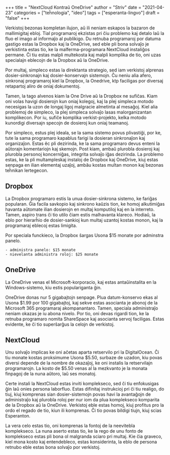 +++
title = "NextCloud Kontraŭ OneDrive"
author = "Striv"
date = "2021-04-23"
categories = ["teĥnologia", "ideo"]
tags = ["esperanta-lingvo"]
draft = "false"
+++

Verkistoj bezonas kompletan ilujon, aŭ ili neniam eskapos la bazaron de mallimigitaj ebloj. Tial programaroj ekzistas pri ĉiu problemo kaj detalo laŭ la fluo el imago al informaĵo al publikigo. Du retnuba programaroj por datuma gastigo estas la Dropbox kaj la OneDrive, sed eble pli bona solvaĵo je verkistinta estas tio, ke la malferma-programara NextCloud instaliĝos permane. Ĉi tiu estas malpli multekosta kaj malpli komplika de tio, oni uzas specialajn eblecojn de la Dropbox aŭ la OneDrive.

Por multaj, simpleco estas la direktanta strategio, sed iam verkistoj alprenas dosier-sinkronajn kaj dosier-konservajn sistemojn. Ĉu neniu alia afero, sinkronaj programaroj kiel la Dropbox, la Onedrive, ktp faciligas por diversaj retapartoj aliro de oniaj dokumentoj.

Tamen, la tago alvenos kiam la One Drive aŭ la Dropbox ne sufiĉas. Kiam oni volas havigi dosierojn kun oniaj kolegoj, kaj la plej simpleca motodo necesigas la uzon de longaj ligoj malgracie almetinta al mesaĝoj. Kiel alia problemoj de simpleco, la plej simpleca solvaĵo lasas malorganizantan komplikecon. Por iu, sufiĉe komplika verkist-projekto, kelka motodo kunordigi diversajn specojn de dosieroj kun oniaj teamanoj.

Por simpleco, estus plej ideala, se la sama sistemo povus plivastiĝi, por ke, tute la sama programaro kapablus farigi la dosieran sinkronaĵon kaj organizaĵon. Estas êc pli dezirinda, ke la sama programaro devus enteni la aŭtorajn komentariojn kaj skemojn. Post kiam, ambaŭ plurobla dosieroj kaj plurobla personoj koncerniĝas, integrita solvaĵo iĝas dezirinda. La problemo estas, ke la pli multampleskaj instaloj de Dropbox kaj OneDrive, kiuj estas senpaga en ilian elementaj uzaĵoj, ambău kostas multan monon kaj bezonas teĥnikan lertegecon.

## Dropbox

La Dropbox programaro estis la unua dosier-sinkrona sistemo, ke fariĝas popularan. Ĝia facila savkopio kaj sinkrono kaŭzis tion, ke homoj alkutimiĝas havanta aŭtomate ilian dosierojn en multaj komputiloj kaj en la interreto. Tamen, aspiro trans ĉi tio utilo ĉiam estis malhavanta klareco. Hodiaŭ, la eblo por hierarĥio de dosier-sankioj kun multaj uzantoj kostas monon, kaj la programaraj eblecoj estas limigita.

Por speciala funckieco, la Dropbox ŝargas Usona $15 monate por adminstra panelo.

	- administra panelo: $15 monate
	- nievelanta administra roloj: $25 monate

## OneDrive

La OneDrive venas el Microsoft-korporacio, kaj estas antaŭinstalita en la Windows-sistemo, kiu estis populariganta ĝin.

OneDrive donas nur 5 gigabajtojn senpage. Plua datum-konservo ekas al Usona $1.99 por 100 gigabajtoj, kaj sekve estas asocianta je abonoj de la Microsoft 365 programaraj akompanantaro. Tamen, speciala administraĵo neniam okazas je iu abona nivelo. Por tio, oni devas rigardi tion, ke la retnuba programaro nomita ShareSpace kaj asocianta servoj faciligas. Estas evidente, ke ĉi tio superŝarĝus la celojn de verkistoj.

## NextCloud

Unu solvaĵo implicas ke oni aĉetas aparta retservilo pri la DigitalOcean. Ĉi tiu monate kostas proksimume Usona $5.50, surbaze de uzadon, kiu povas diversi depende de la nombre de okazaĵoj, ke oni instalis la retservilajn programarojn. La kosto de $5.50 venas al la mezkvanto je la monata finpagoj de la nuna aŭtoro, laŭ ses monatoj.

Certe instali la NextCloud estas inviti komplekseco, sed ĉi tiu enfokusigas ĝin laǔ onies persona laborfluo. Estas difinitaj instrukcioj pri ĉi tiu realigo, do tiuj, kiuj komprenas sian dosier-sistemojn povas havi la avantaĝojn de administraĵo kaj plurobla roloj per nur iom da plua komplekseco komparita de la Dropbox aŭ la OneDrive. Verkistoj eble estas homoj, kiuj profitus pro la ordo el regado de tio, kiun ili komprenas. Ĉi tio povas bildigi tiujn, kiuj scias Esperanton.

La vera celo estas tio, oni komprenas la fontoj de la neevitebla komplekseco. La nuna aserto estas tio, ke la rego de unu fonto de komplekseco estas pli bona ol malgranda sciaro pri multaj. Kie ĉia graveco, kiel mona kosto kaj entendebleco, estas konsiderinta, la eblo de persona retnubo eble estas bona solvaĵo por verkistoj.